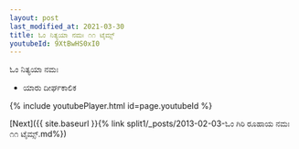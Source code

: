 ```yaml
---
layout: post
last_modified_at: 2021-03-30
title: ಓಂ ನಿತ್ಯಯಾ ನಮಃ ೧೧ ಟೈಮ್ಸ್
youtubeId: 9XtBwHS0xI0
---
```

 
 
 ಓಂ ನಿತ್ಯಯಾ ನಮಃ  
 
 -  ಯಾರು ದೀರ್ಘಕಾಲಿಕ 
 
  
 
  
 
 
 
 
 
 


{% include youtubePlayer.html id=page.youtubeId %}
 
[Next]({{ site.baseurl }}{% link  split1/_posts/2013-02-03-ಓಂ ಗಿರಿ ರೂಹಾಯ ನಮಃ ೧೧ ಟೈಮ್ಸ್.md%})
 
